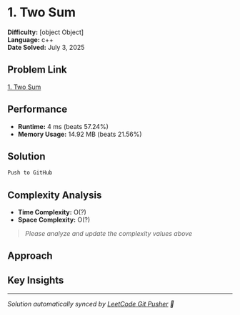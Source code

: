 # 1. Two Sum

**Difficulty:** [object Object]  
**Language:** c++  
**Date Solved:** July 3, 2025

## Problem Link
[1. Two Sum](https://leetcode.com/problems/two-sum/submissions/1685301684/)

## Performance
- **Runtime:** 4 ms (beats 57.24%)
- **Memory Usage:** 14.92 MB (beats 21.56%)

## Solution
```cpp
Push to GitHub
```

## Complexity Analysis
- **Time Complexity:** O(?)
- **Space Complexity:** O(?)

> *Please analyze and update the complexity values above*

## Approach
<!-- Describe your approach here -->

## Key Insights
<!-- Add key insights or lessons learned -->

---
*Solution automatically synced by [LeetCode Git Pusher](https://github.com) 🚀*
